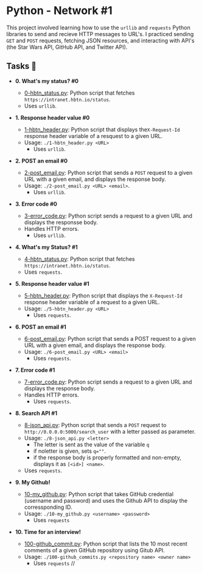 # Python - Network #1

This project involved learning how to use the `urllib` and `requests` Python
libraries to send and recieve HTTP messages to URL's. I practiced sending `GET`
and `POST` requests, fetching JSON resources, and interacting with API's (the Star Wars API, GitHub API, and Twitter API).

## Tasks :page_with_curl:

* **0. What's my status? #0**
  * [0-hbtn_status.py](./0-hbtn_status.py): Python script that fetches
  `https://intranet.hbtn.io/status`.
  * Uses `urllib`.

* **1. Response header value #0**
  * [1-hbtn_header.py](./1-hbtn_header.py): Python script that displays the`X-Request-Id` response header variable of a resquest to a given URL.
  * Usage: `./1-hbtn_header.py <URL>`
    * Uses `urllib`.

* **2. POST an email #0**
  * [2-post_email.py](./2-post_email.py): Python script that sends a `POST` request to a  given URL with a given email, and displays the response body.
  * Usage: `./2-post_email.py <URL> <email>`.
    * Uses `urllib`.

* **3. Error code #0**
  * [3-error_code.py](./3-error_code.py): Python script sends a request to a given URL and displays the responsse body.
  * Handles HTTP errors.
    * Uses `urllib`.

* **4. What's my Status? #1**
  * [4-hbtn_status.py](./4-hbtn_status.py): Python script that fetches `https://intranet.hbtn.io/status`.
  * Uses `requests`.

* **5. Response header value #1**
  * [5-hbtn_header.py](./5-hbtn_header.py): Python script that displays the `X-Request-Id` response header variable of a request to a given URL.
  * Usage: `./5-hbtn_header.py <URL>`
    * Uses `requests`.

* **6. POST an email #1**
  * [6-post_email.py](./6-post_email.py): Python script that sends a POST request to a given URL with a given email, and displays the response body.
  * Usage: `./6-post_email.py <URL> <email>`
    * Uses `requests`.

* **7. Error code #1**
  * [7-error_code.py](./7-error_code.py): Python script sends a request to a given URL and displays the response body.
  * Handles HTTP errors.
    * Uses `requests`.

* **8. Search API #1**
  * [8-json_api.py](./8-json_api.py): Python script that sends a `POST` request to `http://0.0.0.0:5000/search_user` with a letter passed as parameter.
  * Usage: `./8-json_api.py <letter>`
    * The letter is sent as the value of the variable `q`
    * if noletter is given, sets `q=""`.
    * if the response body is properly formatted and non-empty, displays it as `[<id>] <name>`.
  * Uses `requests`.

* **9. My Github!**
  * [10-my_github.py](./10-my_github.py): Python script that takes GitHub credential (username and password) and uses the Github API to display the corressponding ID.
  * Usage: `./10-my_github.py <username> <password>`
    * Uses `requests`

* **10. Time for an interview!**
  * [100-github_commit.py](./100-github_commits.py): Python script that lists the 10 most recent comments of a given GitHub repository using Gitub API.
  * Usage: `./100-github_commits.py <repository name> <owner name>`
    * Uses `requests`
//
